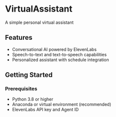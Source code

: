 # VirtualAssistant
A simple personal virtual assistant 

## Features

- Conversational AI powered by ElevenLabs
- Speech-to-text and text-to-speech capabilities
- Personalized assistant with schedule integration

## Getting Started

### Prerequisites

- Python 3.8 or higher
- Anaconda or virtual environment (recommended)
- ElevenLabs API key and Agent ID
